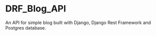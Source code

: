 # DRF_Blog_API
An API for simple blog built with Django, Django Rest Framework and Postgres database. 
